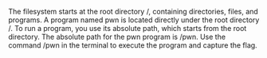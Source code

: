 The filesystem starts at the root directory /, containing directories, files, and programs.
A program named pwn is located directly under the root directory /.
To run a program, you use its absolute path, which starts from the root directory.
The absolute path for the pwn program is /pwn.
Use the command /pwn in the terminal to execute the program and capture the flag.
